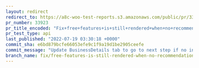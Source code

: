 ```yaml
---
layout: redirect
redirect_to: https://a8c-woo-test-reports.s3.amazonaws.com/public/pr/33923/api/index.html
pr_number: 33923
pr_title_encoded: "Fix+free+features+is+still+rendered+when+no+recommendation"
pr_test_type: api
last_published: "2022-07-19 03:30:18 +0000"
commit_sha: e6bd879bcfe66053efe9c1f9a19d1be2905ceefe
commit_message: "Update BusinessDetails tab to go to next step if no installable exten…"
branch_name: fix/free-features-is-still-rendered-when-no-recommendation
---
```

